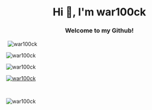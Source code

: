 <h1 align="center">Hi 👋, I'm war100ck</h1>
<h3 align="center">Welcome to my Github!</h3>


<p>&nbsp;<img align="center" src="https://github-readme-stats.vercel.app/api?username=war100ck&show_icons=true&locale=en" alt="war100ck" /></p>

<p><img align="center" src="https://github-readme-streak-stats.herokuapp.com/?user=war100ck&" alt="war100ck" /></p>

<p><img align="left" src="https://github-readme-stats.vercel.app/api/top-langs?username=war100ck&show_icons=true&locale=en&layout=compact" alt="war100ck" /></p>

<p>&nbsp;<p align="left"> <a href="https://github.com/ryo-ma/github-profile-trophy"><img src="https://github-profile-trophy.vercel.app/?username=war100ck" alt="war100ck" /></a> </p>
<p>&nbsp;<p align="left"> <img src="https://komarev.com/ghpvc/?username=war100ck&label=Profile%20views&color=0e75b6&style=flat" alt="war100ck" /> </p>

